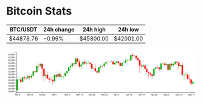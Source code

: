 # Bitcoin Stats

BTC/USDT|24h change|24h high|24h low|
|---|---|---|---|
|$44878.76|-0.99%|$45800.00|$42001.00|

<img src="./chart.svg">
